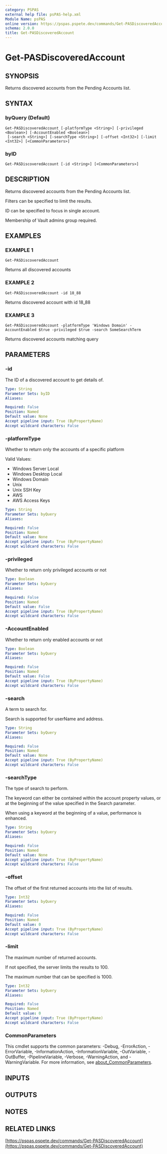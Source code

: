 ```yaml
---
category: PSPAS
external help file: psPAS-help.xml
Module Name: psPAS
online version: https://pspas.pspete.dev/commands/Get-PASDiscoveredAccount
schema: 2.0.0
title: Get-PASDiscoveredAccount
---
```


# Get-PASDiscoveredAccount

## SYNOPSIS
Returns discovered accounts from the Pending Accounts list.

## SYNTAX

### byQuery (Default)
```
Get-PASDiscoveredAccount [-platformType <String>] [-privileged <Boolean>] [-AccountEnabled <Boolean>]
 [-search <String>] [-searchType <String>] [-offset <Int32>] [-limit <Int32>] [<CommonParameters>]
```

### byID
```
Get-PASDiscoveredAccount [-id <String>] [<CommonParameters>]
```

## DESCRIPTION
Returns discovered accounts from the Pending Accounts list.

Filters can be specified to limit the results.

ID can be specified to focus in single account.

Membership of Vault admins group required.

## EXAMPLES

### EXAMPLE 1
```
Get-PASDiscoveredAccount
```

Returns all discovered accounts

### EXAMPLE 2
```
Get-PASDiscoveredAccount -id 18_88
```

Returns discovered account with id 18_88

### EXAMPLE 3
```
Get-PASDiscoveredAccount -platformType 'Windows Domain' -AccountEnabled $true -privileged $true -search SomeSearchTerm
```

Returns discovered accounts matching query

## PARAMETERS

### -id
The ID of a discovered account to get details of.

```yaml
Type: String
Parameter Sets: byID
Aliases:

Required: False
Position: Named
Default value: None
Accept pipeline input: True (ByPropertyName)
Accept wildcard characters: False
```

### -platformType
Whether to return only the accounts of a specific platform

Valid Values:
- Windows Server Local
- Windows Desktop Local
- Windows Domain
- Unix
- Unix SSH Key
- AWS
- AWS Access Keys

```yaml
Type: String
Parameter Sets: byQuery
Aliases:

Required: False
Position: Named
Default value: None
Accept pipeline input: True (ByPropertyName)
Accept wildcard characters: False
```

### -privileged
Whether to return only privileged accounts or not

```yaml
Type: Boolean
Parameter Sets: byQuery
Aliases:

Required: False
Position: Named
Default value: False
Accept pipeline input: True (ByPropertyName)
Accept wildcard characters: False
```

### -AccountEnabled
Whether to return only enabled accounts or not

```yaml
Type: Boolean
Parameter Sets: byQuery
Aliases:

Required: False
Position: Named
Default value: False
Accept pipeline input: True (ByPropertyName)
Accept wildcard characters: False
```

### -search
A term to search for.

Search is supported for userName and address.

```yaml
Type: String
Parameter Sets: byQuery
Aliases:

Required: False
Position: Named
Default value: None
Accept pipeline input: True (ByPropertyName)
Accept wildcard characters: False
```

### -searchType
The type of search to perform.

The keyword can either be contained within the account property values,
or at the beginning of the value specified in the Search parameter.

When using a keyword at the beginning of a value, performance is enhanced.

```yaml
Type: String
Parameter Sets: byQuery
Aliases:

Required: False
Position: Named
Default value: None
Accept pipeline input: True (ByPropertyName)
Accept wildcard characters: False
```

### -offset
The offset of the first returned accounts into the list of results.

```yaml
Type: Int32
Parameter Sets: byQuery
Aliases:

Required: False
Position: Named
Default value: 0
Accept pipeline input: True (ByPropertyName)
Accept wildcard characters: False
```

### -limit
The maximum number of returned accounts.

If not specified, the server limits the results to 100.

The maximum number that can be specified is 1000.

```yaml
Type: Int32
Parameter Sets: byQuery
Aliases:

Required: False
Position: Named
Default value: 0
Accept pipeline input: True (ByPropertyName)
Accept wildcard characters: False
```

### CommonParameters
This cmdlet supports the common parameters: -Debug, -ErrorAction, -ErrorVariable, -InformationAction, -InformationVariable, -OutVariable, -OutBuffer, -PipelineVariable, -Verbose, -WarningAction, and -WarningVariable. For more information, see [about_CommonParameters](http://go.microsoft.com/fwlink/?LinkID=113216).

## INPUTS

## OUTPUTS

## NOTES

## RELATED LINKS

[https://pspas.pspete.dev/commands/Get-PASDiscoveredAccount](https://pspas.pspete.dev/commands/Get-PASDiscoveredAccount)

